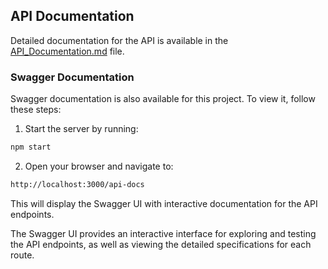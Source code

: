 ## API Documentation

Detailed documentation for the API is available in the [API_Documentation.md](docs/API_Documentation.md) file.

### Swagger Documentation

Swagger documentation is also available for this project. To view it, follow these steps:

1. Start the server by running:

```bash
npm start
```

2. Open your browser and navigate to:

```bash
http://localhost:3000/api-docs
```

This will display the Swagger UI with interactive documentation for the API endpoints.

The Swagger UI provides an interactive interface for exploring and testing the API endpoints, as well as viewing the detailed specifications for each route.
